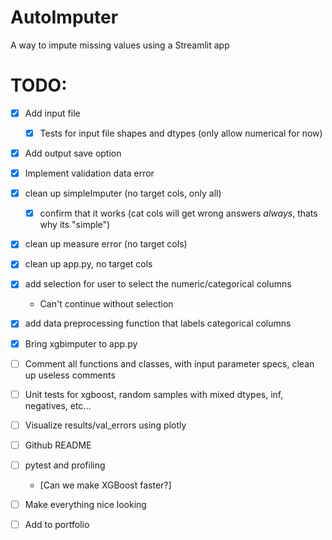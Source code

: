 # AutoImputer
A way to impute missing values using a Streamlit app

# TODO:

- [x] Add input file
    - [x] Tests for input file shapes and dtypes (only allow numerical for now)
- [x] Add output save option
- [x] Implement validation data error
- [x] clean up simpleImputer (no target cols, only all)
    - [x] confirm that it works (cat cols will get wrong answers _always_, thats why its "simple")
- [x] clean up measure error (no target cols)
- [x] clean up app.py, no target cols
- [x] add selection for user to select the numeric/categorical columns
    - Can't continue without selection
- [x] add data preprocessing function that labels categorical columns
- [x] Bring xgbimputer to app.py
- [ ] Comment all functions and classes, with input parameter specs, clean up useless comments
- [ ] Unit tests for xgboost, random samples with mixed dtypes, inf, negatives, etc...
- [ ] Visualize results/val_errors using plotly
- [ ] Github README
- [ ] pytest and profiling
    - [Can we make XGBoost faster?]
- [ ] Make everything nice looking
- [ ] Add to portfolio


